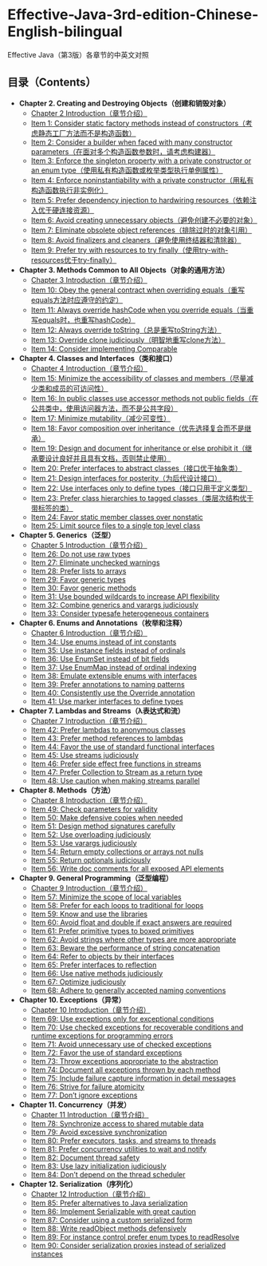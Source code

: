 # Effective-Java-3rd-edition-Chinese-English-bilingual
Effective Java（第3版）各章节的中英文对照

## 目录（Contents）
- **Chapter 2. Creating and Destroying Objects（创建和销毁对象）**
    - [Chapter 2 Introduction（章节介绍）](Chapter-2-Introduction.md)
    - [Item 1: Consider static factory methods instead of constructors（考虑静态工厂方法而不是构造函数）](Chapter-2-Item-1-Consider-static-factory-methods-instead-of-constructors.md)
    - [Item 2: Consider a builder when faced with many constructor parameters（在面对多个构造函数参数时，请考虑构建器）](Chapter-2-Item-2-Consider-a-builder-when-faced-with-many-constructor-parameters.md)
    - [Item 3: Enforce the singleton property with a private constructor or an enum type（使用私有构造函数或枚举类型执行单例属性）](Chapter-2-Item-3-Enforce-the-singleton-property-with-a-private-constructor-or-an-enum-type.md)
    - [Item 4: Enforce noninstantiability with a private constructor（用私有构造函数执行非实例化）](Chapter-2-Item-4-Enforce-noninstantiability-with-a-private-constructor.md)
    - [Item 5: Prefer dependency injection to hardwiring resources（依赖注入优于硬连接资源）](Chapter-2-Item-5-Prefer-dependency-injection-to-hardwiring-resources.md)
    - [Item 6: Avoid creating unnecessary objects（避免创建不必要的对象）](Chapter-2-Item-6-Avoid-creating-unnecessary-objects.md)
    - [Item 7: Eliminate obsolete object references（排除过时的对象引用）](Chapter-2-Item-7-Eliminate-obsolete-object-references.md)
    - [Item 8: Avoid finalizers and cleaners（避免使用终结器和清除器）](Chapter-2-Item-8-Avoid-finalizers-and-cleaners.md)
    - [Item 9: Prefer try with resources to try finally（使用try-with-resources优于try-finally）](Chapter-2-Item-9-Prefer-try-with-resources-to-try-finally.md)
- **Chapter 3. Methods Common to All Objects（对象的通用方法）**
    - [Chapter 3 Introduction（章节介绍）](Chapter-3-Introduction.md)
    - [Item 10: Obey the general contract when overriding equals（重写equals方法时应遵守的约定）](Chapter-3-Item-10-Obey-the-general-contract-when-overriding-equals.md)
    - [Item 11: Always override hashCode when you override equals（当重写equals时，也重写hashCode）](Chapter-3-Item-11-Always-override-hashCode-when-you-override-equals.md)
    - [Item 12: Always override toString（总是重写toString方法）](Chapter-3-Item-12-Always-override-toString.md)
    - [Item 13: Override clone judiciously（明智地重写clone方法）](Chapter-3-Item-13-Override-clone-judiciously.md)
    - [Item 14: Consider implementing Comparable](Chapter-3-Item-14-Consider-implementing-Comparable.md)
- **Chapter 4. Classes and Interfaces（类和接口）**
    - [Chapter 4 Introduction（章节介绍）](Chapter-4-Introduction.md)
    - [Item 15: Minimize the accessibility of classes and members（尽量减少类和成员的可访问性）](Chapter-4-Item-15-Minimize-the-accessibility-of-classes-and-members.md)
    - [Item 16: In public classes use accessor methods not public fields（在公共类中，使用访问器方法，而不是公共字段）](Chapter-4-Item-16-In-public-classes-use-accessor-methods-not-public-fields.md)
    - [Item 17: Minimize mutability（减少可变性）](Chapter-4-Item-17-Minimize-mutability.md)
    - [Item 18: Favor composition over inheritance（优先选择复合而不是继承）](Chapter-4-Item-18-Favor-composition-over-inheritance.md)
    - [Item 19: Design and document for inheritance or else prohibit it（继承要设计良好并且具有文档，否则禁止使用）](Chapter-4-Item-19-Design-and-document-for-inheritance-or-else-prohibit-it.md)
    - [Item 20: Prefer interfaces to abstract classes（接口优于抽象类）](Chapter-4-Item-20-Prefer-interfaces-to-abstract-classes.md)
    - [Item 21: Design interfaces for posterity（为后代设计接口）](Chapter-4-Item-21-Design-interfaces-for-posterity.md)
    - [Item 22: Use interfaces only to define types（接口只用于定义类型）](Chapter-4-Item-22-Use-interfaces-only-to-define-types.md)
    - [Item 23: Prefer class hierarchies to tagged classes（类层次结构优于带标签的类）](Chapter-4-Item-23-Prefer-class-hierarchies-to-tagged-classes.md)
    - [Item 24: Favor static member classes over nonstatic](Chapter-4-Item-24-Favor-static-member-classes-over-nonstatic.md)
    - [Item 25: Limit source files to a single top level class](Chapter-4-Item-25-Limit-source-files-to-a-single-top-level-class.md)
- **Chapter 5. Generics（泛型）**
    - [Chapter 5 Introduction（章节介绍）](Chapter-5-Introduction.md)
    - [Item 26: Do not use raw types](Chapter-5-Item-26-Do-not-use-raw-types.md)
    - [Item 27: Eliminate unchecked warnings](Chapter-5-Item-27-Eliminate-unchecked-warnings.md)
    - [Item 28: Prefer lists to arrays](Chapter-5-Item-28-Prefer-lists-to-arrays.md)
    - [Item 29: Favor generic types](Chapter-5-Item-29-Favor-generic-types.md)
    - [Item 30: Favor generic methods](Chapter-5-Item-30-Favor-generic-methods.md)
    - [Item 31: Use bounded wildcards to increase API flexibility](Chapter-5-Item-31-Use-bounded-wildcards-to-increase-API-flexibility.md)
    - [Item 32: Combine generics and varargs judiciously](Chapter-5-Item-32-Combine-generics-and-varargs-judiciously.md)
    - [Item 33: Consider typesafe heterogeneous containers](Chapter-5-Item-33-Consider-typesafe-heterogeneous-containers.md)
- **Chapter 6. Enums and Annotations（枚举和注释）**
    - [Chapter 6 Introduction（章节介绍）](Chapter-6-Introduction.md)
    - [Item 34: Use enums instead of int constants](Chapter-6-Item-34-Use-enums-instead-of-int-constants.md)
    - [Item 35: Use instance fields instead of ordinals](Chapter-6-Item-35-Use-instance-fields-instead-of-ordinals.md)
    - [Item 36: Use EnumSet instead of bit fields](Chapter-6-Item-36-Use-EnumSet-instead-of-bit-fields.md)
    - [Item 37: Use EnumMap instead of ordinal indexing](Chapter-6-Item-36-Use-EnumSet-instead-of-bit-fields.md)
    - [Item 38: Emulate extensible enums with interfaces](Chapter-6-Item-38-Emulate-extensible-enums-with-interfaces.md)
    - [Item 39: Prefer annotations to naming patterns](Chapter-6-Item-39-Prefer-annotations-to-naming-patterns.md)
    - [Item 40: Consistently use the Override annotation](Chapter-6-Item-40-Consistently-use-the-Override-annotation.md)
    - [Item 41: Use marker interfaces to define types](Chapter-6-Item-41-Use-marker-interfaces-to-define-types.md)
- **Chapter 7. Lambdas and Streams（λ表达式和流）**
    - [Chapter 7 Introduction（章节介绍）](Chapter-7-Introduction.md)
    - [Item 42: Prefer lambdas to anonymous classes](Chapter-7-Item-42-Prefer-lambdas-to-anonymous-classes.md)
    - [Item 43: Prefer method references to lambdas](Chapter-7-Item-43-Prefer-method-references-to-lambdas.md)
    - [Item 44: Favor the use of standard functional interfaces](Chapter-7-Item-44-Favor-the-use-of-standard-functional-interfaces.md)
    - [Item 45: Use streams judiciously](Chapter-7-Item-45-Use-streams-judiciously.md)
    - [Item 46: Prefer side effect free functions in streams](Chapter-7-Item-46-Prefer-side-effect-free-functions-in-streams.md)
    - [Item 47: Prefer Collection to Stream as a return type](Chapter-7-Item-47-Prefer-Collection-to-Stream-as-a-return-type.md)
    - [Item 48: Use caution when making streams parallel](Chapter-7-Item-48-Use-caution-when-making-streams-parallel.md)
- **Chapter 8. Methods（方法）**
    - [Chapter 8 Introduction（章节介绍）](Chapter-8-Introduction.md)
    - [Item 49: Check parameters for validity](Chapter-8-Item-49-Check-parameters-for-validity.md)
    - [Item 50: Make defensive copies when needed](Chapter-8-Item-50-Make-defensive-copies-when-needed.md)
    - [Item 51: Design method signatures carefully](Chapter-8-Item-51-Design-method-signatures-carefully.md)
    - [Item 52: Use overloading judiciously](Chapter-8-Item-52-Use-overloading-judiciously.md)
    - [Item 53: Use varargs judiciously](Chapter-8-Item-53-Use-varargs-judiciously.md)
    - [Item 54: Return empty collections or arrays not nulls](Chapter-8-Item-54-Return-empty-collections-or-arrays-not-nulls.md)
    - [Item 55: Return optionals judiciously](Chapter-8-Item-55-Return-optionals-judiciously.md)
    - [Item 56: Write doc comments for all exposed API elements](Chapter-8-Item-56-Write-doc-comments-for-all-exposed-API-elements.md)
- **Chapter 9. General Programming（泛型编程）**
    - [Chapter 9 Introduction（章节介绍）](Chapter-9-Introduction.md)
    - [Item 57: Minimize the scope of local variables](Chapter-9-Item-57-Minimize-the-scope-of-local-variables.md)
    - [Item 58: Prefer for each loops to traditional for loops](Chapter-9-Item-58-Prefer-for-each-loops-to-traditional-for-loops.md)
    - [Item 59: Know and use the libraries](Chapter-9-Item-59-Know-and-use-the-libraries.md)
    - [Item 60: Avoid float and double if exact answers are required](Chapter-9-Item-60-Avoid-float-and-double-if-exact-answers-are-required.md)
    - [Item 61: Prefer primitive types to boxed primitives](Chapter-9-Item-61-Prefer-primitive-types-to-boxed-primitives.md)
    - [Item 62: Avoid strings where other types are more appropriate](Chapter-9-Item-62-Avoid-strings-where-other-types-are-more-appropriate.md)
    - [Item 63: Beware the performance of string concatenation](Chapter-9-Item-63-Beware-the-performance-of-string-concatenation.md)
    - [Item 64: Refer to objects by their interfaces](Chapter-9-Item-64-Refer-to-objects-by-their-interfaces.md)
    - [Item 65: Prefer interfaces to reflection](Chapter-9-Item-65-Prefer-interfaces-to-reflection.md)
    - [Item 66: Use native methods judiciously](Chapter-9-Item-66-Use-native-methods-judiciously.md)
    - [Item 67: Optimize judiciously](Chapter-9-Item-67-Optimize-judiciously.md)
    - [Item 68: Adhere to generally accepted naming conventions](Chapter-9-Item-68-Adhere-to-generally-accepted-naming-conventions.md)
- **Chapter 10. Exceptions（异常）**
    - [Chapter 10 Introduction（章节介绍）](Chapter-10-Introduction.md)
    - [Item 69: Use exceptions only for exceptional conditions](Chapter-10-Item-69-Use-exceptions-only-for-exceptional-conditions.md)
    - [Item 70: Use checked exceptions for recoverable conditions and runtime exceptions for programming errors](Chapter-10-Item-70-Use-checked-exceptions-for-recoverable-conditions-and-runtime-exceptions-for-programming-errors.md)
    - [Item 71: Avoid unnecessary use of checked exceptions](Chapter-10-Item-71-Avoid-unnecessary-use-of-checked-exceptions.md)
    - [Item 72: Favor the use of standard exceptions](Chapter-10-Item-72-Favor-the-use-of-standard-exceptions.md)
    - [Item 73: Throw exceptions appropriate to the abstraction](Chapter-10-Item-73-Throw-exceptions-appropriate-to-the-abstraction.md)
    - [Item 74: Document all exceptions thrown by each method](Chapter-10-Item-74-Document-all-exceptions-thrown-by-each-method.md)
    - [Item 75: Include failure capture information in detail messages](Chapter-10-Item-75-Include-failure-capture-information-in-detail-messages.md)
    - [Item 76: Strive for failure atomicity](Chapter-10-Item-76-Strive-for-failure-atomicity.md)
    - [Item 77: Don’t ignore exceptions](Chapter-10-Item-77-Don’t-ignore-exceptions.md)
- **Chapter 11. Concurrency（并发）**
    - [Chapter 11 Introduction（章节介绍）](Chapter-11-Introduction.md)
    - [Item 78: Synchronize access to shared mutable data](Chapter-11-Item-78-Synchronize-access-to-shared-mutable-data.md)
    - [Item 79: Avoid excessive synchronization](Chapter-11-Item-79-Avoid-excessive-synchronization.md)
    - [Item 80: Prefer executors, tasks, and streams to threads](Chapter-11-Item-80-Prefer-executors,-tasks,-and-streams-to-threads.md)
    - [Item 81: Prefer concurrency utilities to wait and notify](Chapter-11-Item-81-Prefer-concurrency-utilities-to-wait-and-notify.md)
    - [Item 82: Document thread safety](Chapter-11-Item-82-Document-thread-safety.md)
    - [Item 83: Use lazy initialization judiciously](Chapter-11-Item-83-Use-lazy-initialization-judiciously.md)
    - [Item 84: Don’t depend on the thread scheduler](Chapter-11-Item-84-Don’t-depend-on-the-thread-scheduler.md)
- **Chapter 12. Serialization（序列化）**
    - [Chapter 12 Introduction（章节介绍）](Chapter-12-Introduction.md)
    - [Item 85: Prefer alternatives to Java serialization](Chapter-12-Item-85-Prefer-alternatives-to-Java-serialization.md)
    - [Item 86: Implement Serializable with great caution](Chapter-12-Item-86-Implement-Serializable-with-great-caution.md)
    - [Item 87: Consider using a custom serialized form](Chapter-12-Item-87-Consider-using-a-custom-serialized-form.md)
    - [Item 88: Write readObject methods defensively](Chapter-12-Item-88-Write-readObject-methods-defensively.md)
    - [Item 89: For instance control prefer enum types to readResolve](Chapter-12-Item-89-For-instance-control-prefer-enum-types-to-readResolve.md)
    - [Item 90: Consider serialization proxies instead of serialized instances](Chapter-12-Item-90-Consider-serialization-proxies-instead-of-serialized-instances.md)

